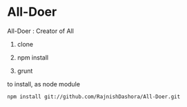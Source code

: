 All-Doer
========

All-Doer : Creator of All

1. clone

2. npm install

3. grunt


to install, as node module

`npm install git://github.com/RajnishDashora/All-Doer.git`

